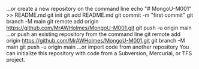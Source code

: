 …or create a new repository on the command line
echo "# MongoU-M001" >> README.md
git init
git add README.md
git commit -m "first commit"
git branch -M main
git remote add origin https://github.com/MrAWHolmes/MongoU-M001.git
git push -u origin main
…or push an existing repository from the command line
git remote add origin https://github.com/MrAWHolmes/MongoU-M001.git
git branch -M main
git push -u origin main
…or import code from another repository
You can initialize this repository with code from a Subversion, Mercurial, or TFS project.
